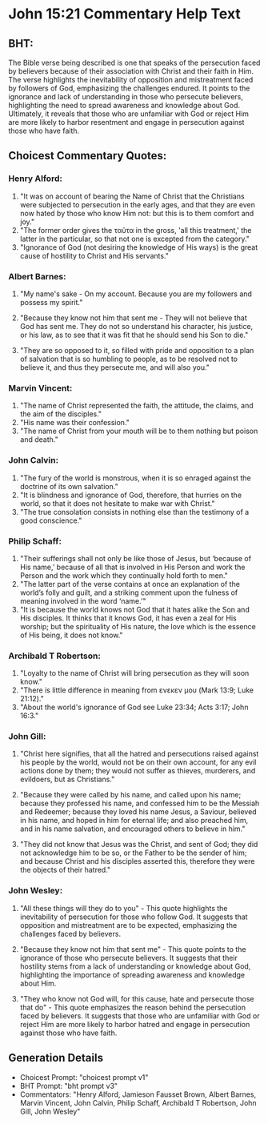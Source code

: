 # John 15:21 Commentary Help Text

## BHT:
The Bible verse being described is one that speaks of the persecution faced by believers because of their association with Christ and their faith in Him. The verse highlights the inevitability of opposition and mistreatment faced by followers of God, emphasizing the challenges endured. It points to the ignorance and lack of understanding in those who persecute believers, highlighting the need to spread awareness and knowledge about God. Ultimately, it reveals that those who are unfamiliar with God or reject Him are more likely to harbor resentment and engage in persecution against those who have faith.

## Choicest Commentary Quotes:
### Henry Alford:
1. "It was on account of bearing the Name of Christ that the Christians were subjected to persecution in the early ages, and that they are even now hated by those who know Him not: but this is to them comfort and joy."
2. "The former order gives the ταῦτα in the gross, 'all this treatment,' the latter in the particular, so that not one is excepted from the category."
3. "Ignorance of God (not desiring the knowledge of His ways) is the great cause of hostility to Christ and His servants."

### Albert Barnes:
1. "My name's sake - On my account. Because you are my followers and possess my spirit." 

2. "Because they know not him that sent me - They will not believe that God has sent me. They do not so understand his character, his justice, or his law, as to see that it was fit that he should send his Son to die." 

3. "They are so opposed to it, so filled with pride and opposition to a plan of salvation that is so humbling to people, as to be resolved not to believe it, and thus they persecute me, and will also you."

### Marvin Vincent:
1. "The name of Christ represented the faith, the attitude, the claims, and the aim of the disciples."
2. "His name was their confession."
3. "The name of Christ from your mouth will be to them nothing but poison and death."

### John Calvin:
1. "The fury of the world is monstrous, when it is so enraged against the doctrine of its own salvation."
2. "It is blindness and ignorance of God, therefore, that hurries on the world, so that it does not hesitate to make war with Christ."
3. "The true consolation consists in nothing else than the testimony of a good conscience."

### Philip Schaff:
1. "Their sufferings shall not only be like those of Jesus, but ‘because of His name,’ because of all that is involved in His Person and work the Person and the work which they continually hold forth to men."
2. "The latter part of the verse contains at once an explanation of the world’s folly and guilt, and a striking comment upon the fulness of meaning involved in the word ‘name.’"
3. "It is because the world knows not God that it hates alike the Son and His disciples. It thinks that it knows God, it has even a zeal for His worship; but the spirituality of His nature, the love which is the essence of His being, it does not know."

### Archibald T Robertson:
1. "Loyalty to the name of Christ will bring persecution as they will soon know."
2. "There is little difference in meaning from ενεκεν μου (Mark 13:9; Luke 21:12)."
3. "About the world's ignorance of God see Luke 23:34; Acts 3:17; John 16:3."

### John Gill:
1. "Christ here signifies, that all the hatred and persecutions raised against his people by the world, would not be on their own account, for any evil actions done by them; they would not suffer as thieves, murderers, and evildoers, but as Christians." 

2. "Because they were called by his name, and called upon his name; because they professed his name, and confessed him to be the Messiah and Redeemer; because they loved his name Jesus, a Saviour, believed in his name, and hoped in him for eternal life; and also preached him, and in his name salvation, and encouraged others to believe in him."

3. "They did not know that Jesus was the Christ, and sent of God; they did not acknowledge him to be so, or the Father to be the sender of him; and because Christ and his disciples asserted this, therefore they were the objects of their hatred."

### John Wesley:
1. "All these things will they do to you" - This quote highlights the inevitability of persecution for those who follow God. It suggests that opposition and mistreatment are to be expected, emphasizing the challenges faced by believers.

2. "Because they know not him that sent me" - This quote points to the ignorance of those who persecute believers. It suggests that their hostility stems from a lack of understanding or knowledge about God, highlighting the importance of spreading awareness and knowledge about Him.

3. "They who know not God will, for this cause, hate and persecute those that do" - This quote emphasizes the reason behind the persecution faced by believers. It suggests that those who are unfamiliar with God or reject Him are more likely to harbor hatred and engage in persecution against those who have faith.


## Generation Details
- Choicest Prompt: "choicest prompt v1"
- BHT Prompt: "bht prompt v3"
- Commentators: "Henry Alford, Jamieson Fausset Brown, Albert Barnes, Marvin Vincent, John Calvin, Philip Schaff, Archibald T Robertson, John Gill, John Wesley"
